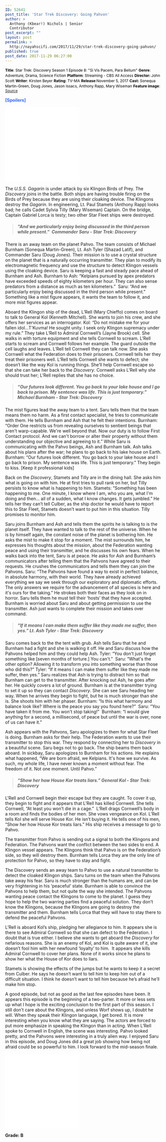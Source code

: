 ```yaml
---
ID: 52641
post_title: 'Star Trek Discovery: Going Pahvon'
author: >
  Anthony (Kbear!) Nichols | Senior
  Contributor
post_excerpt: ""
layout: post
permalink: >
  http://nayahscifi.com/2017/11/29/star-trek-discovery-going-pahvon/
published: true
post_date: 2017-11-29 06:27:00
---
```

<span style="color: #000000; font-size: 12px;"><strong>Title</strong>: Star Trek: Discovery Season 1 Episode 8: "Si Vis Pacem, Para Bellum"</span>
<span style="color: #000000; font-size: 12px;"> <strong>Genre</strong>: Adventure, Drama, Science Fiction</span>
<span style="color: #000000; font-size: 12px;"> <strong>Platform</strong>: Streaming - CBS All Access</span>
<span style="color: #000000; font-size: 12px;"> <strong>Director: </strong>John Scott</span>
<span style="color: #000000; font-size: 12px;"> <strong>Writer</strong>: Kirsten Beyer</span>
<span style="color: #000000; font-size: 12px;"> <strong>Rating</strong>: TV-MA</span>
<span style="color: #000000; font-size: 12px;"> <strong>Release</strong>:November 5, 2017</span>
<span style="color: #000000; font-size: 12px;"> <strong>Cast: </strong>Sonequa Martin-Green, Doug Jones, Jason Issacs, Anthony Rapp, Mary Wiseman</span>
<span style="color: #000000; font-size: 12px;"> <strong>Feature image</strong>: <a href="https://i.kinja-img.com/gawker-media/image/upload/s--s2OHuxQI--/c_scale,fl_progressive,q_80,w_800/do5zsm9mjxl58sxfrsc6.jpg">Source</a></span>

<span style="color: #3366ff;"><strong>[Spoilers]</strong></span>

<iframe style="width: 120px; height: 240px;" src="//ws-na.amazon-adsystem.com/widgets/q?ServiceVersion=20070822&amp;OneJS=1&amp;Operation=GetAdHtml&amp;MarketPlace=US&amp;source=ss&amp;ref=as_ss_li_til&amp;ad_type=product_link&amp;tracking_id=nayah099-20&amp;marketplace=amazon&amp;region=US&amp;placement=B01M70T4WU&amp;asins=B01M70T4WU&amp;linkId=db3c37b51d3bbbe9bff01c9047ac881f&amp;show_border=true&amp;link_opens_in_new_window=true" width="300" height="150" frameborder="0" marginwidth="0" marginheight="0" scrolling="no"></iframe><iframe style="width: 120px; height: 240px;" src="//ws-na.amazon-adsystem.com/widgets/q?ServiceVersion=20070822&amp;OneJS=1&amp;Operation=GetAdHtml&amp;MarketPlace=US&amp;source=ss&amp;ref=as_ss_li_til&amp;ad_type=product_link&amp;tracking_id=nayah099-20&amp;marketplace=amazon&amp;region=US&amp;placement=B074ZMGFW2&amp;asins=B074ZMGFW2&amp;linkId=034ddf1518a5c9d2867c3a53475c6d3a&amp;show_border=true&amp;link_opens_in_new_window=true" width="300" height="150" frameborder="0" marginwidth="0" marginheight="0" scrolling="no"></iframe>

The <em>U.S.S. Gagarin</em> is under attack by six Klingon Birds of Prey. The <em>Discovery</em> joins in the battle. Both ships are having trouble firing on the Birds of Prey because they are using their cloaking device. The Klingons destroy the <em>Gagarin</em>. In engineering, Lt. Paul Stamets (Anthony Rapp) looks bad; he calls Cadet Sylvia Tilly (Mary Wiseman) Captain. On the bridge, Captain Gabriel Lorca is testy; two other Star Fleet ships were destroyed.
<blockquote>
<h5><strong>“And we particularly enjoy being discussed in the third person while present.”  Commander </strong><strong>Saru - Star Trek: Discovery</strong></h5>
</blockquote>
There is an away team on the planet Pahvo. The team consists of Michael Burnham (Sonequa Martin-Green), Lt. Ash Tyler (Shazad Latif), and Commander Saru (Doug Jones). Their mission is to use a crystal structure on the planet that is a naturally occurring transmitter. They plan to modify its electromagnetic frequency and use the structure to detect Klingon vessels using the cloaking device. Saru is keeping a fast and steady pace ahead of Burnham and Ash. Burnham to Ash: “Kelpians pursued by apex predators have exceeded speeds of eighty kilometers per hour. They can also sense predators from a distance as much as ten kilometers.”  Saru: “And we particularly enjoy being discussed in the third person while present.”  Something like a mist figure appears, it wants the team to follow it, and more mist figures appear.

Aboard the Klingon ship of the dead, L’Rell (Mary Chieffo) comes on board to talk to General Kol (Kenneth Mitchell). She wants to join his crew, and she offers her services as an interrogator. Kol: “Do not mistake me for your fallen idol...T'Kuvma! He sought unity. I seek only Klingon supremacy under my rule.” They take L’Rell to Admiral Cornwell’s (Jayne Brook) cell. She walks in with torture equipment and she tells Cornwell to scream. L’Rell starts to scream and Cornwell follows her example. The guard outside the cell laughs and leaves. L’Rell tell Cornwell they can talk now. She asks Cornwell what the Federation does to their prisoners. Cornwell tells her they treat their prisoners well. L’Rell tells Cornwell she wants to defect; she doesn’t like the way Kol is running things. She’ll help Cornwell escape so that she can take her back to the <em>Discovery</em>. Cornwell asks L’Rell why she should trust her; L’Rell replies that she has no choice.
<blockquote>
<h5><strong>“Our futures look different. You go back to your lake house and I go back to prison. My sentence was life. This is just temporary.” Michael Burnham - Star Trek: Discovery</strong></h5>
</blockquote>
The mist figures lead the away team to a tent. Saru tells them that the team means them no harm. As a first contact specialist, he tries to communicate with them. He tells Burnham and Ash that he felt their intentions. Burnham: “Order One restricts us from revealing ourselves to sentient beings that aren't warp-capable. We're well beyond that. Now our duty is to follow First Contact protocol. And we can't borrow or alter their property without them understanding our objective and agreeing to it.” While Saru is communicating with the Pahvo beings, Ash and Burnham talk. Ash talks about his plans after the war; he plans to go back to his lake house on Earth. Burnham: “Our futures look different. You go back to your lake house and I go back to prison. My sentence was life. This is just temporary.” They begin to kiss. [Keep it professional kids]

Back on the <em>Discovery</em>, Stamets and Tilly are in the dining hall. She asks him what is going on with him. He at first tries to pull rank on her, but Tilly persists to know what is happening to him. Stamets: “Something has been happening to me. One minute, I know where I am, who you are, what I'm doing and then... all of a sudden, what I know changes. It gets jumbled.” He tells her they can’t tell Culber, as the ship doctor he would have to report this to Star Fleet, Stamets doesn’t want to put him in this situation. Tilly promises to monitor him.

Saru joins Burnham and Ash and tells them the spirits he is talking to is the planet itself. They have wanted to talk to the rest of the universe. When he is by himself again, the constant noise of the planet is bothering him. He asks the mist to make it stop for a moment. The mist surrounds him, he expresses his thoughts about the mission, about the Federation wanting peace and using their transmitter, and he discusses his own fears. When he walks back into the tent, Saru is at peace. He asks for Ash and Burnham’s communicators after telling them that the Pahvons have agreed to their requests. He crushes the communicators and tells them they can join the Pahvons. Saru: “The Pahvons have found a way to exist in perfect balance, in absolute harmony, with their world. They have already achieved everything we say we seek through our exploratory and diplomatic efforts. The only answers we require for the advancement of all species is here and it's ours for the taking.” He strokes both their faces as they look on in horror. Saru tells them he must tell their ‘hosts’ that they have accepted. Burnham is worried about Saru and about getting permission to use the transmitter. Ash just wants to complete their mission and takes over command.
<blockquote>
<h5><strong>“If it means I can make them suffer like they made me suffer, then yes.” Lt. Ash Tyler - Star Trek: Discovery</strong></h5>
</blockquote>
Saru comes back to the the tent with grub. Ash tells Saru that he and Burnham had a fight and she is walking it off. He and Saru discuss how the Pahvons helped him and they could help Ash. Tyler: “You don't just forget something like [seven months of torture.] You can't.”  Saru: “What's the other option? Allowing it to transform you into something worse than those who did this?”
Tyler: “If it means I can make them suffer like they made me suffer, then yes.” Saru realizes that Ash is trying to distract him so that Burnham can get to the transmitter. After knocking out Ash, he goes after her. He quickly covers a lot of ground. Burnham is at the transmitter trying to set it up so they can contact <em>Discovery</em>. She can see Saru heading her way. When he arrives they begin to fight, but he is much stronger than she is. She shoots him with her phaser. Burnham: “Is this what harmony and balance look like? Where is the peace you say you found here?”  Saru: “You have taken it from me. You won't stop taking!”  Burnham: “I would give anything for a second, a millisecond, of peace but until the war is over, none of us can have it.”

Ash appears with the Pahvons, Saru apologizes to them for what Star Fleet is doing. Burnham asks for their help. The Federation wants to use their transmitter to stop this war. They respond by connecting her to <em>Discovery</em> in a beautiful scene. Saru begs not to go back. The ship beams them back aboard. In sickbay, Saru apologizes to Burnham for his actions. He explains what happened, “We are born afraid, we Kelpians. It's how we survive. As such, my whole life, I have never known a moment without fear. The freedom of it. Not one moment. Until Pahvo.”
<blockquote>
<h5><strong>“Show her how House Kor treats liars.” General Kol - Star Trek: Discovery</strong></h5>
</blockquote>
L'Rell and Cornwell begin their escape but they are caught. To cover it up, they begin to fight and it appears that L’Rell has killed Cornwell. She tells Cornwell, “At least you won’t die in a cage.”  L’Rell drags Cornwell’s body in a room and finds the bodies of her men. She vows vengeance on Kol. L’Rell tells Kol she will serve House Kor. He isn’t buying it. He tells one of his men, “Show her how House Kor treats liars.” His ship receives a message to go to Pahvo.

The transmitter from Pahvo is sending out a signal to both the Klingons and Federation. The Pahvons want the conflict between the two sides to end. A Klingon vessel appears. The Klingons think that Pahvo is on the Federation’s side, so they will destroy them. Burnham tells Lorca they are the only line of protection for Pahvo, so they have to stay and fight.

The Discovery sends an away team to Pahvo to use a natural transmitter to detect the cloaked Klingon ships. Saru turns on the team when the Pahvons take away his fear. Saru is much stronger than the humans are, and can be very frightening in his ‘peaceful’ state. Burnham is able to convince the Pahvons to help them, but not quite the way she intended. The Pahvons wanting peace contact the Klingons to come to the planet. I guess they hope to help the two warring parties find a peaceful solution. They don’t know the Klingons, because the Klingons are going to destroy the transmitter and them. Burnham tells Lorca that they will have to stay there to defend the peaceful Pahvons.

L’Rell is aboard Kol’s ship, pledging her allegiance to him. It appears she is there to see Admiral Cornwell so that she can defect to the Federation. I doubt that is true either. I believe she wants to get aboard the <em>Discovery </em>for nefarious reasons. She is an enemy of Kol, and Kol is quite aware of it, she doesn’t fool him with her newfound ‘loyalty’ to him.  It appears she kills Admiral Cornwell to cover her plans. None of it works since he plans to show her what the House of Kor does to liars.

Stamets is showing the effects of the jumps but he wants to keep it a secret from Culber. He says he doesn’t want to tell him to keep him out of a difficult situation. I think he doesn’t want to tell him because he’s afraid he’ll make him stop.

A good episode, but not as good as the last few episodes have been. It appears this episode is the beginning of a two-parter. It more or less sets up what I hope is the exciting conclusion to the first part of this season. I still don’t care about the Klingons, and unless Worf shows up, I doubt he will. When they speak their Klingon language, I get bored. It is more interesting when you know what they are saying. The actors are forced to put more emphasize in speaking the Klingon than in acting. When L’Rell spoke to Cornwell in English, the scene was interesting. Pahvo looked pretty, and the Pahvons were interesting in a truly alien way. I enjoyed Saru in this episode, and Doug Jones did a great job showing how being not afraid could be so powerful to him. I look forward to the mid-season finale.

<iframe style="width: 120px; height: 240px;" src="//ws-na.amazon-adsystem.com/widgets/q?ServiceVersion=20070822&amp;OneJS=1&amp;Operation=GetAdHtml&amp;MarketPlace=US&amp;source=ss&amp;ref=as_ss_li_til&amp;ad_type=product_link&amp;tracking_id=nayah099-20&amp;marketplace=amazon&amp;region=US&amp;placement=B077M2959Q&amp;asins=B077M2959Q&amp;linkId=a0bc9bfe4e967c7e919ee40facb5baec&amp;show_border=true&amp;link_opens_in_new_window=true" width="300" height="150" frameborder="0" marginwidth="0" marginheight="0" scrolling="no"></iframe><iframe style="width: 120px; height: 240px;" src="//ws-na.amazon-adsystem.com/widgets/q?ServiceVersion=20070822&amp;OneJS=1&amp;Operation=GetAdHtml&amp;MarketPlace=US&amp;source=ss&amp;ref=as_ss_li_til&amp;ad_type=product_link&amp;tracking_id=nayah099-20&amp;marketplace=amazon&amp;region=US&amp;placement=B074VHB88T&amp;asins=B074VHB88T&amp;linkId=48083382ebaf425b5cb9ba273925f0a4&amp;show_border=true&amp;link_opens_in_new_window=true" width="300" height="150" frameborder="0" marginwidth="0" marginheight="0" scrolling="no"></iframe>

<strong>Grade: B</strong>

&nbsp;

&nbsp;

&nbsp;

&nbsp;

&nbsp;

&nbsp;

&nbsp;

&nbsp;

&nbsp;
